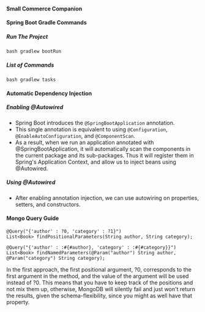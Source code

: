 #### Small Commerce Companion

#### Spring Boot Gradle Commands
##### Run The Project
```shell
bash gradlew bootRun
```
##### List of Commands
```shell
bash gradlew tasks
```
#### Automatic Dependency Injection
##### Enabling @Autowired
- Spring Boot introduces the `@SpringBootApplication` annotation.
- This single annotation is equivalent to using `@Configuration`, `@EnableAutoConfiguration`, and `@ComponentScan`.
- As a result, when we run an application annotated with @SpringBootApplication, it will automatically scan the components in the current package and its sub-packages.
Thus it will register them in Spring's Application Context, and allow us to inject beans using @Autowired.
##### Using @Autowired
- After enabling annotation injection, we can use autowiring on properties, setters, and constructors.

#### Mongo Query Guide
```
@Query("{'author' : ?0, 'category' : ?1}")
List<Book> findPositionalParameters(String author, String category);

@Query("{'author' : :#{#author}, 'category' : :#{#category}}")
List<Book> findNamedParameters(@Param("author") String author, @Param("category") String category);
```
In the first approach, the first positional argument, ?0, corresponds to the first argument in the method, and the value of the argument will be used instead of ?0. This means that you have to keep track of the positions and not mix them up, otherwise, MongoDB will silently fail and just won't return the results, given the schema-flexibility, since you might as well have that property.